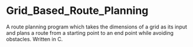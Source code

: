 # Grid_Based_Route_Planning
A route planning program which takes the dimensions of a grid as its input and plans a route from a starting point to an end point while avoiding obstacles. Written in C.
